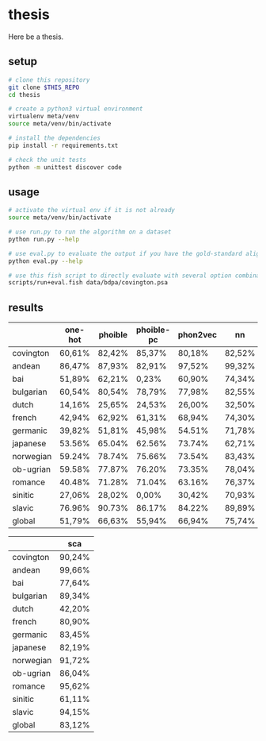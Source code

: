 # thesis

Here be a thesis.


## setup

```bash
# clone this repository
git clone $THIS_REPO
cd thesis

# create a python3 virtual environment
virtualenv meta/venv
source meta/venv/bin/activate

# install the dependencies
pip install -r requirements.txt

# check the unit tests
python -m unittest discover code
```


## usage

```bash
# activate the virtual env if it is not already
source meta/venv/bin/activate

# use run.py to run the algorithm on a dataset
python run.py --help

# use eval.py to evaluate the output if you have the gold-standard alignments
python eval.py --help

# use this fish script to directly evaluate with several option combinations
scripts/run+eval.fish data/bdpa/covington.psa
```


## results

|           | one-hot | phoible | phoible-pc | phon2vec | nn      | rnn     |
|-----------|---------|---------|------------|----------|---------|---------|
| covington |  60,61% |  82,42% |     85,37% |   80,18% |  82,52% |  82,52% |
| andean    |  86,47% |  87,93% |     82,91% |   97,52% |  99,32% |  99,49% |
| bai       |  51,89% |  62,21% |      0,23% |   60,90% |  74,34% |  75,15% |
| bulgarian |  60,54% |  80,54% |     78,79% |   77,98% |  82,55% |  86,70% |
| dutch     |  14,16% |  25,65% |     24,53% |   26,00% |  32,50% |  32,50% |
| french    |  42,94% |  62,92% |     61,31% |   68,94% |  74,30% |  77,04% |
| germanic  |  39,82% |  51,81% |     45,98% |   54.51% |  71,78% |  72,50% |
| japanese  |  53.56% |  65.04% |     62.56% |   73.74% |  62,71% |  71,08% |
| norwegian |  59.24% |  78.74% |     75.66% |   73.54% |  83,43% |  88,99% |
| ob-ugrian |  59.58% |  77.87% |     76.20% |   73.35% |  78,04% |  82,55% |
| romance   |  40.48% |  71.28% |     71.04% |   63.16% |  76,37% |  77,55% |
| sinitic   |  27,06% |  28,02% |      0,00% |   30,42% |  70,93% |  72,59% |
| slavic    |  76.96% |  90.73% |     86.17% |   84.22% |  89,89% |  96,81% |
| global    |  51,79% |  66,63% |     55,94% |   66,94% |  75,74% |  78,33% |

|           |     sca |
|-----------|---------|
| covington |  90,24% |
| andean    |  99,66% |
| bai       |  77,64% |
| bulgarian |  89,34% |
| dutch     |  42,20% |
| french    |  80,90% |
| germanic  |  83,45% |
| japanese  |  82,19% |
| norwegian |  91,72% |
| ob-ugrian |  86,04% |
| romance   |  95,62% |
| sinitic   |  61,11% |
| slavic    |  94,15% |
| global    |  83,12% |

